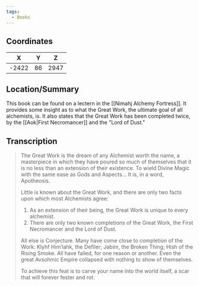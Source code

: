 ```yaml
---
tags:
  - Books
---
```


## Coordinates
| **X** | **Y** | **Z** |
| :---: | :---: | :---: |
| -2422 |  86   | 2947  |

## Location/Summary
This book can be found on a lectern in the [[Nimahj Alchemy Fortress]]. It provides some insight as to what the Great Work, the ultimate goal of all alchemists, is. It also states that the Great Work has been completed twice, by the [[Aok|First Necromancer]] and the "Lord of Dust."

## Transcription
> The Great Work is the dream of any Alchemist worth the name, a masterpiece in which they have poured so much of themselves that it is no less than an extension of their existence. To wield Divine Magic with the same ease as Gods and Aspects... It is, in a word, Apotheosis.
>
> Little is known about the Great Work, and there are only two facts upon which most Alchemists agree:
> 1) As an extension of their being, the Great Work is unique to every alchemist.
> 2) There are only two known completions of the Great Work, the First Necromancer and the Lord of Dust.
>
> All else is Conjecture.
> Many have come close to completion of the Work: Klyhf Him’lahk, the Defiler; Jabim, the Broken Thing; Hish of the Rising Smoke. All have failed, for one reason or another. Even the great Avsohmic Empire collapsed with nothing to show of themselves.
>
> To achieve this feat is to carve your name into the world itself, a scar that will forever fester and rot.

